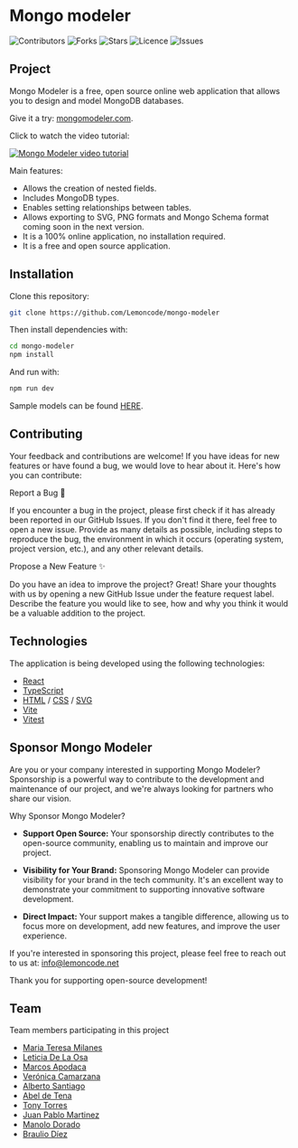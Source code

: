 # Mongo modeler

![Contributors](https://img.shields.io/github/contributors/Lemoncode/mongo-modeler)
![Forks](https://img.shields.io/github/forks/Lemoncode/mongo-modeler)
![Stars](https://img.shields.io/github/stars/Lemoncode/mongo-modeler)
![Licence](https://img.shields.io/github/license/Lemoncode/mongo-modeler)
![Issues](https://img.shields.io/github/issues/Lemoncode/mongo-modeler)

## Project

Mongo Modeler is a free, open source online web application that allows you to design and model MongoDB databases.

Give it a try: [mongomodeler.com](https://mongomodeler.com/).

Click to watch the video tutorial:

[![Mongo Modeler video tutorial](https://img.youtube.com/vi/87ZZbDZLido/0.jpg)](https://www.youtube.com/watch?v=87ZZbDZLido)

Main features:

- Allows the creation of nested fields.
- Includes MongoDB types.
- Enables setting relationships between tables.
- Allows exporting to SVG, PNG formats and Mongo Schema format coming soon in the next version.
- It is a 100% online application, no installation required.
- It is a free and open source application.

## Installation

Clone this repository:

```sh
git clone https://github.com/Lemoncode/mongo-modeler
```

Then install dependencies with:

```sh
cd mongo-modeler
npm install
```

And run with:

```sh
npm run dev
```

Sample models can be found [HERE](https://github.com/Lemoncode/mongo-modeler/tree/main/db-examples).

## Contributing

Your feedback and contributions are welcome! If you have ideas for new features or have found a bug, we would love to hear about it. Here's how you can contribute:

Report a Bug 🐛

If you encounter a bug in the project, please first check if it has already been reported in our GitHub Issues. If you don't find it there, feel free to open a new issue. Provide as many details as possible, including steps to reproduce the bug, the environment in which it occurs (operating system, project version, etc.), and any other relevant details.

Propose a New Feature ✨

Do you have an idea to improve the project? Great! Share your thoughts with us by opening a new GitHub Issue under the feature request label. Describe the feature you would like to see, how and why you think it would be a valuable addition to the project.

## Technologies

The application is being developed using the following technologies:

- [React](https://react.dev/)
- [TypeScript](https://www.typescriptlang.org/)
- [HTML](https://developer.mozilla.org/en-US/docs/Web/HTML) / [CSS](https://developer.mozilla.org/en-US/docs/Web/CSS) / [SVG](https://developer.mozilla.org/en-US/docs/Web/SVG)
- [Vite](https://vitejs.dev/)
- [Vitest](https://vitest.dev/)

## Sponsor Mongo Modeler

Are you or your company interested in supporting Mongo Modeler? Sponsorship is a powerful way to contribute to the development and maintenance of our project, and we're always looking for partners who share our vision.

Why Sponsor Mongo Modeler?

- **Support Open Source:** Your sponsorship directly contributes to the open-source community, enabling us to maintain and improve our project.

- **Visibility for Your Brand:** Sponsoring Mongo Modeler can provide visibility for your brand in the tech community. It's an excellent way to demonstrate your commitment to supporting innovative software development.

- **Direct Impact:** Your support makes a tangible difference, allowing us to focus more on development, add new features, and improve the user experience.

If you're interested in sponsoring this project, please feel free to reach out to us at: info@lemoncode.net

Thank you for supporting open-source development!

## Team

Team members participating in this project

- [Maria Teresa Milanes](https://github.com/MTeresaMB)
- [Leticia De La Osa](https://github.com/deletidev)
- [Marcos Apodaca](https://github.com/MarcosApodaca)
- [Verónica Camarzana](https://github.com/VCamarzana)
- [Alberto Santiago](https://github.com/AlbertoSSC)
- [Abel de Tena](https://github.com/AbelDeTena)
- [Tony Torres](https://github.com/SkayDks)
- [Juan Pablo Martinez](https://github.com/juanpms2)
- [Manolo Dorado](https://github.com/manudous)
- [Braulio Díez](https://github.com/brauliodiez)
